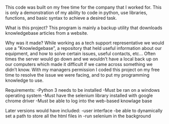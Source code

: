   This code was built on my free time for the company that I worked for. This is only a demonstration of my ability to code in python, use libraries, functions, and basic syntax to achieve a desired task.

What is this project?
  This program is mainly a backup utility that downloads knowledgebase articles from a website.

Why was it made?
  While working as a tech support representative we would use a ”Knowledgebase”, a repository that held useful information about our equipment, and how to solve certain issues, useful contacts, etc... Often times the server would go down and we wouldn’t have a local back up on our computers which made it difficult if we came across something we didn’t know. With my managers permission I coded this project on my free time to resolve the issue we were facing, and to put my programming knowledge to use.

Requirements:
	-Python 3 needs to be installed
	-Must be ran on a windows operating system
	-Must have the selenium library installed with google chrome driver
  -Must be able to log into the web-based knowlage base 

Later versions would have included:
	-user interface
	-be able to dynamically set a path to store all the html files in
	-run selenium in the background



